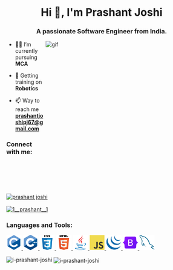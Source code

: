 












<h1 align="center">Hi 👋, I'm Prashant Joshi</h1>

<h3 align="center">A passionate Software Engineer from India.</h3>

<img alt="gif" src="https://user-images.githubusercontent.com/119167727/204149929-f2bc4806-096d-4c15-98c8-65cc6def76bf.png" align="right" height="400px" width="400px">

- 👨‍💻 I’m currently pursuing **MCA**

- 🤖 Getting training on **Robotics**

- 📫 Way to reach me **prashantjoshipj67@gmail.com**

<h3 align="left">Connect with me:</h3>

<p align="left">

<a href="https://fb.com/prashant joshi" target="blank"><img align="center" src="https://raw.githubusercontent.com/rahuldkjain/github-profile-readme-generator/master/src/images/icons/Social/facebook.svg" alt="prashant joshi" height="30" width="40" /></a>

<a href="https://instagram.com/1__prashant__1" target="blank"><img align="center" src="https://raw.githubusercontent.com/rahuldkjain/github-profile-readme-generator/master/src/images/icons/Social/instagram.svg" alt="1__prashant__1" height="30" width="40" /></a>

</p>

<h3 align="left">Languages and Tools:</h3>

<p align="left"> <a href="https://www.cprogramming.com/" target="_blank" rel="noreferrer"> <img src="https://raw.githubusercontent.com/devicons/devicon/master/icons/c/c-original.svg" alt="c" width="40" height="40"/> </a> <a href="https://www.w3schools.com/cpp/" target="_blank" rel="noreferrer"> <img src="https://raw.githubusercontent.com/devicons/devicon/master/icons/cplusplus/cplusplus-original.svg" alt="cplusplus" width="40" height="40"/> </a> <a href="https://www.w3schools.com/css/" target="_blank" rel="noreferrer"> <img src="https://raw.githubusercontent.com/devicons/devicon/master/icons/css3/css3-original-wordmark.svg" alt="css3" width="40" height="40"/> </a> <a href="https://www.w3.org/html/" target="_blank" rel="noreferrer"> <img src="https://raw.githubusercontent.com/devicons/devicon/master/icons/html5/html5-original-wordmark.svg" alt="html5" width="40" height="40"/> </a> <a href="https://www.java.com" target="_blank" rel="noreferrer"> <img src="https://raw.githubusercontent.com/devicons/devicon/master/icons/java/java-original.svg" alt="java" width="40" height="40"/> </a> <a href="https://developer.mozilla.org/en-US/docs/Web/JavaScript" target="_blank" rel="noreferrer"> <img src="https://raw.githubusercontent.com/devicons/devicon/master/icons/javascript/javascript-original.svg" alt="javascript" width="40" height="40"/> </a> <a href="https://https://jquery.com" target="_blank" rel="noreferrer"> <img src="https://raw.githubusercontent.com/devicons/devicon/master/icons/jquery/jquery-original.svg" alt="python" width="40" height="40"/> </a> <a href="https://www.bootstrap.org" target="_blank" rel="noreferrer"> <img src="https://raw.githubusercontent.com/devicons/devicon/master/icons/bootstrap/bootstrap-original.svg" alt="python" width="40" height="40"/> </a> 
 <a href="https://www.mysql.org" target="_blank" rel="noreferrer"> <img src="https://raw.githubusercontent.com/devicons/devicon/master/icons/mysql/mysql-original.svg" alt="python" width="40" height="40"/> </a>
</p>

<p><img align="left" src="https://github-readme-stats.vercel.app/api/top-langs?username=i-prashant-joshi&show_icons=true&locale=en&layout=compact" alt="i-prashant-joshi" /></p>

<p>&nbsp;<img align="center" src="https://github-readme-stats.vercel.app/api?username=i-prashant-joshi&show_icons=true&locale=en" alt="i-prashant-joshi" /></p>


